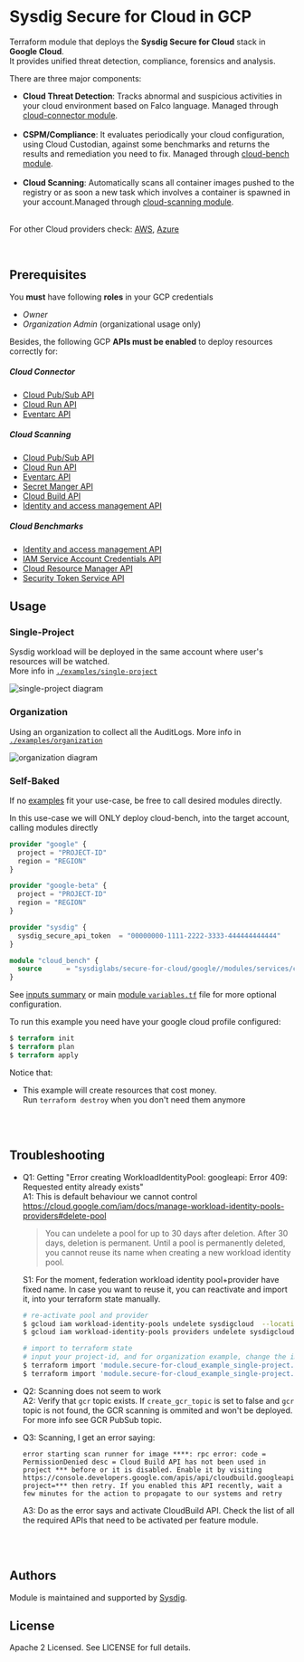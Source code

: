 # Sysdig Secure for Cloud in GCP

Terraform module that deploys the **Sysdig Secure for Cloud** stack in **Google Cloud**.
<br/>It provides unified threat detection, compliance, forensics and analysis.

There are three major components:

* **Cloud Threat Detection**: Tracks abnormal and suspicious activities in your cloud environment based on Falco language. Managed through [cloud-connector module](https://github.com/sysdiglabs/terraform-aws-secure-for-cloud/tree/master/modules/services/cloud-connector).
<br/><br/>
* **CSPM/Compliance**: It evaluates periodically your cloud configuration, using Cloud Custodian, against some benchmarks and returns the results and remediation you need to fix. Managed through [cloud-bench module](https://github.com/sysdiglabs/terraform-aws-secure-for-cloud/tree/master/modules/services/cloud-bench).
  <br/><br/>
* **Cloud Scanning**: Automatically scans all container images pushed to the registry or as soon a new task which involves a container is spawned in your account.Managed through [cloud-scanning module](https://github.com/sysdiglabs/terraform-aws-secure-for-cloud/tree/master/modules/services/cloud-scanning).
  <br/><br/>

For other Cloud providers check: [AWS](https://github.com/sysdiglabs/terraform-aws-secure-for-cloud), [Azure](https://github.com/sysdiglabs/terraform-azurerm-secure-for-cloud)

<br/>

## Prerequisites

You **must** have following **roles** in your GCP credentials
* _Owner_
* _Organization Admin_ (organizational usage only)

Besides, the following GCP **APIs must be enabled** to deploy resources correctly for:

##### Cloud Connector
* [Cloud Pub/Sub API](https://console.cloud.google.com/marketplace/product/google/pubsub.googleapis.com)
* [Cloud Run API](https://console.cloud.google.com/marketplace/product/google/run.googleapis.com)
* [Eventarc API](https://console.cloud.google.com/marketplace/product/google/eventarc.googleapis.com)

##### Cloud Scanning
* [Cloud Pub/Sub API](https://console.cloud.google.com/marketplace/product/google/pubsub.googleapis.com)
* [Cloud Run API](https://console.cloud.google.com/marketplace/product/google/run.googleapis.com)
* [Eventarc API](https://console.cloud.google.com/marketplace/product/google/eventarc.googleapis.com)
* [Secret Manger API](https://console.cloud.google.com/marketplace/product/google/secretmanager.googleapis.com)
* [Cloud Build API](https://console.cloud.google.com/marketplace/product/google/cloudbuild.googleapis.com)
* [Identity and access management API](https://console.cloud.google.com/marketplace/product/google/iam.googleapis.com)

##### Cloud Benchmarks
* [Identity and access management API](https://console.cloud.google.com/marketplace/product/google/iam.googleapis.com)
* [IAM Service Account Credentials API](https://console.cloud.google.com/marketplace/product/google/iamcredentials.googleapis.com)
* [Cloud Resource Manager API](https://console.cloud.google.com/marketplace/product/google/cloudresourcemanager.googleapis.com)
* [Security Token Service API](https://console.cloud.google.com/marketplace/product/google/sts.googleapis.com)


## Usage

### Single-Project

Sysdig workload will be deployed in the same account where user's resources will be watched.<br/>
More info in [`./examples/single-project`](https://github.com/sysdiglabs/terraform-google-secure-for-cloud/tree/master/examples/single-project)

![single-project diagram](https://raw.githubusercontent.com/sysdiglabs/terraform-google-secure-for-cloud/master/examples/single-project/diagram-single.png)

### Organization

Using an organization to collect all the AuditLogs.
More info in [`./examples/organization`](https://github.com/sysdiglabs/terraform-google-secure-for-cloud/tree/master/examples/organization)

![organization diagram](https://raw.githubusercontent.com/sysdiglabs/terraform-google-secure-for-cloud/master/examples/organization/diagram-org.png)

### Self-Baked

If no [examples](https://github.com/sysdiglabs/terraform-google-secure-for-cloud/tree/master/examples) fit your use-case, be free to call desired modules directly.

In this use-case we will ONLY deploy cloud-bench, into the target account, calling modules directly

```terraform
provider "google" {
  project = "PROJECT-ID"
  region = "REGION"
}

provider "google-beta" {
  project = "PROJECT-ID"
  region = "REGION"
}

provider "sysdig" {
  sysdig_secure_api_token  = "00000000-1111-2222-3333-444444444444"
}

module "cloud_bench" {
  source      = "sysdiglabs/secure-for-cloud/google//modules/services/cloud-bench"
}

```
See [inputs summary](#inputs) or main [module `variables.tf`](https://github.com/sysdiglabs/terraform-google-secure-for-cloud/tree/master/variables.tf) file for more optional configuration.

To run this example you need have your google cloud profile configured:
```terraform
$ terraform init
$ terraform plan
$ terraform apply
```

Notice that:
* This example will create resources that cost money.<br/>Run `terraform destroy` when you don't need them anymore


<br/><br/>
## Troubleshooting

- Q1: Getting "Error creating WorkloadIdentityPool: googleapi: Error 409: Requested entity already exists"<br/>
  A1: This is default behaviour we cannot control
  https://cloud.google.com/iam/docs/manage-workload-identity-pools-providers#delete-pool
    > You can undelete a pool for up to 30 days after deletion. After 30 days, deletion is permanent. Until a pool is permanently deleted, you cannot reuse its   name when creating a new workload identity pool.<br/>

  S1: For the moment, federation workload identity pool+provider have fixed name. In case you want to reuse it, you can reactivate and import it, into your terraform state manually.
  ```bash
  # re-activate pool and provider
  $ gcloud iam workload-identity-pools undelete sysdigcloud  --location=global
  $ gcloud iam workload-identity-pools providers undelete sysdigcloud --workload-identity-pool="sysdigcloud" --location=global

  # import to terraform state
  # input your project-id, and for organization example, change the import resource accordingly
  $ terraform import 'module.secure-for-cloud_example_single-project.module.cloud_bench[0].module.trust_relationship["<YOUR_PROJECT_ID>"].google_iam_workload_identity_pool.pool' sysdigcloud
  $ terraform import 'module.secure-for-cloud_example_single-project.module.cloud_bench[0].module.trust_relationship["<YOUR_PROJECT_ID>"].google_iam_workload_identity_pool_provider.pool_provider' sysdigcloud/sysdigcloud
   ```

- Q2: Scanning does not seem to work<br/>
  A2: Verify that `gcr` topic exists. If `create_gcr_topic` is set to false and `gcr` topic is not found, the GCR scanning is ommited and won't be deployed. For more info see GCR PubSub topic.

- Q3: Scanning, I get an error saying:
  ```
  error starting scan runner for image ****: rpc error: code = PermissionDenied desc = Cloud Build API has not been used in project *** before or it is disabled. Enable it by visiting https://console.developers.google.com/apis/api/cloudbuild.googleapis.com/overview?project=*** then retry. If you enabled this API recently, wait a few minutes for the action to propagate to our systems and retry
  ```
  A3: Do as the error says and activate CloudBuild API. Check the list of all the required APIs that need to be activated per feature module.


<br/><br/>
## Authors

Module is maintained and supported by [Sysdig](https://sysdig.com).

## License

Apache 2 Licensed. See LICENSE for full details.
